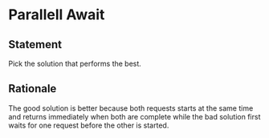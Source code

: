 # Parallell Await

## Statement

Pick the solution that performs the best.

## Rationale

The good solution is better because both requests starts at the same time and returns immediately when both are complete while the bad solution first waits for one request before the other is started.

